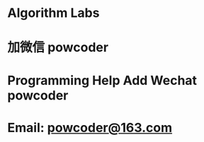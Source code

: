 # Algorithm Labs
# 加微信 powcoder

# Programming Help Add Wechat powcoder

# Email: powcoder@163.com

